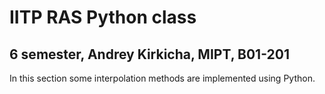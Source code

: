 # IITP RAS Python class
## 6 semester, Andrey Kirkicha, MIPT, B01-201
In this section some interpolation methods are implemented using Python.